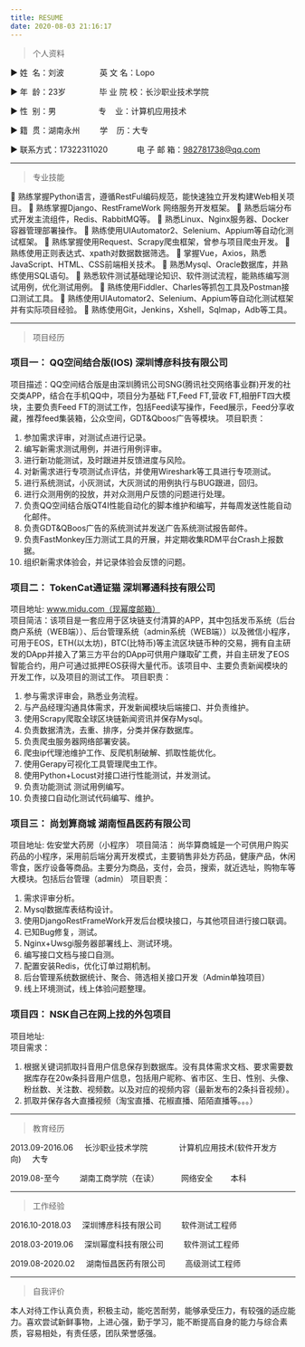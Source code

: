 ```yaml
---
title: RESUME
date: 2020-08-03 21:16:17
---
```


> 个人资料 


▶ 姓  名：刘波                英 文 名：Lopo

▶ 年  龄：23岁               毕 业 院 校：长沙职业技术学院

▶ 性  别：男                   专    业：计算机应用技术

▶ 籍  贯：湖南永州         学    历：大专

▶ 联系方式：17322311020             电 子 邮 箱：982781738@qq.com

---

> 专业技能

	熟练掌握Python语言，遵循RestFul编码规范，能快速独立开发构建Web相关项目。
	熟练掌握Django、RestFrameWork 网络服务开发框架。
	熟悉后端分布式开发主流组件，Redis、RabbitMQ等。
	熟悉Linux、Nginx服务器、Docker容器管理部署操作。
	熟练使用UIAutomator2、Selenium、Appium等自动化测试框架。
	熟练掌握使用Request、Scrapy爬虫框架，曾参与项目爬虫开发。
	熟练使用正则表达式、xpath对数据数据筛选。
	掌握Vue，Axios，熟悉JavaScript、HTML、CSS前端相关技术。
	熟悉Mysql、Oracle数据库，并熟练使用SQL语句。
	熟悉软件测试基础理论知识、软件测试流程，能熟练编写测试用例，优化测试用例。
	熟练使用Fiddler、Charles等抓包工具及Postman接口测试工具。
	熟练使用UIAutomator2、Selenium、Appium等自动化测试框架并有实际项目经验。
	熟练使用Git，Jenkins，Xshell，Sqlmap，Adb等工具。

---
> 项目经历

### 项目一： QQ空间结合版(IOS)  深圳博彦科技有限公司
项目描述：QQ空间结合版是由深圳腾讯公司SNG(腾讯社交网络事业群)开发的社交类APP，结合在手机QQ中，项目分为基础 FT,Feed FT,营收 FT,相册FT四大模块，主要负责Feed FT的测试工作，包括Feed读写操作，Feed展示，Feed分享收藏，推荐feed集装箱，公众空间，GDT&Qboos广告等模块。
项目职责：
1. 参加需求评审，对测试点进行记录。
2. 编写新需求测试用例，并进行用例评审。
3. 进行新功能测试，及时跟进并反馈进度与风险。
4. 对新需求进行专项测试点评估，并使用Wireshark等工具进行专项测试。
5. 进行系统测试，小灰测试，大灰测试的用例执行与BUG跟进，回归。
6. 进行众测用例的投放，并对众测用户反馈的问题进行处理。
7. 负责QQ空间结合版QT4I性能自动化的脚本维护和编写，并每周发送性能自动化邮件。
8. 负责GDT&QBoos广告的系统测试并发送广告系统测试报告邮件。
9. 负责FastMonkey压力测试工具的开展，并定期收集RDM平台Crash上报数据。
12. 组织新需求体验会，并记录体验会反馈的问题。

### 项目二： TokenCat通证猫  深圳幂通科技有限公司
项目地址: www.midu.com（现幂度邮箱）  
项目简洁：该项目是一套应用于区块链支付清算的APP，其中包括发币系统（后台商户系统（WEB端））、后台管理系统（admin系统（WEB端））以及微信小程序，可用于EOS，ETH(以太坊)，BTC(比特币)等主流区块链币种的交易，拥有自主研发的DApp并接入了第三方平台的DApp可供用户赚取矿工费，并自主研发了EOS智能合约，用户可通过抵押EOS获得大量代币。该项目中、主要负责新闻模块的开发工作，以及项目的测试工作。
项目职责：
1. 参与需求评审会，熟悉业务流程。
2. 与产品经理沟通具体需求，开发新闻模块后端接口、并负责维护。
3. 使用Scrapy爬取全球区块链新闻资讯并保存Mysql。	
4. 负责数据清洗，去重、排序，分类并保存数据库。
5. 负责爬虫服务器网络部署安装。
6. 爬虫ip代理池维护工作、反爬机制破解、抓取性能优化。
7. 使用Gerapy可视化工具管理爬虫工作。
8. 使用Python+Locust对接口进行性能测试，并发测试。
9. 负责功能测试 测试用例编写。
10. 负责接口自动化测试代码编写、维护。

### 项目三： 尚划算商城  湖南恒昌医药有限公司
项目地址:  佐安堂大药房（小程序）
项目简洁： 尚华算商城是一个可供用户购买药品的小程序，采用前后端分离开发模式，主要销售非处方药品，健康产品，休闲零食，医疗设备等商品。主要分为商品，支付，会员，搜索，就近选址，购物车等大模块。包括后台管理（admin）
项目职责：
1. 需求评审分析。
2. Mysql数据库表结构设计。
3. 使用DjangoRestFrameWork开发后台模块接口，与其他项目进行接口联调。
4. 已知Bug修复，测试。
5. Nginx+Uwsgi服务器部署线上、测试环境。
6. 编写接口文档与接口自测。
7. 配置安装Redis，优化订单过期机制。
8. 后台管理系统数据统计、聚合、筛选相关接口开发（Admin单独项目）
9. 线上环境测试，线上体验问题整理。

### 项目四： NSK自己在网上找的外包项目
项目地址:  
项目需求：
1. 根据关键词抓取抖音用户信息保存到数据库。没有具体需求文档、要求需要数据库存在20w条抖音用户信息，包括用户昵称、省市区、生日、性别、头像、粉丝数、关注数、视频数。以及对应的视频内容（最新发布的2条抖音视频）。
2. 抓取并保存各大直播视频（淘宝直播、花椒直播、陌陌直播等。。。）


---
> 教育经历

2013.09-2016.06     长沙职业技术学院                     计算机应用技术(软件开发方向)     大专

2019.08-至今         湖南工商学院（在读）                 网络安全        本科

---
> 工作经验

2016.10-2018.03     深圳博彦科技有限公司         软件测试工程师

2018.03-2019.06     深圳幂度科技有限公司         软件测试工程师

2019.08-2020.02     湖南恒昌医药有限公司         高级测试工程师

---
> 自我评价

本人对待工作认真负责，积极主动，能吃苦耐劳，能够承受压力，有较强的适应能力。喜欢尝试新鲜事物，上进心强，勤于学习，能不断提高自身的能力与综合素质，容易相处，有责任感，团队荣誉感强。

